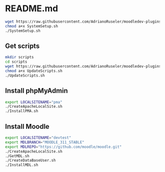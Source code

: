 # README.md
```bash
wget https://raw.githubusercontent.com/AdrianoRuseler/moodledev-plugins/main/scripts/SystemSetup.sh -O SystemSetup.sh
chmod a+x SystemSetup.sh
./SystemSetup.sh
```
## Get scripts
```bash
mkdir scripts
cd scripts
wget https://raw.githubusercontent.com/AdrianoRuseler/moodledev-plugins/main/scripts/UpdateScripts.sh -O UpdateScripts.sh
chmod a+x UpdateScripts.sh
./UpdateScripts.sh
```
## Install phpMyAdmin
```bash
export LOCALSITENAME="pma"
./CreateApacheLocalSite.sh
./InstallPMA.sh
```
## Install Moodle
```bash
export LOCALSITENAME="devtest"
export MDLBRANCH="MOODLE_311_STABLE"
export MDLREPO="https://github.com/moodle/moodle.git"
./CreateApacheLocalSite.sh
./GetMDL.sh
./CreateDataBaseUser.sh
./InstallMDL.sh
```


